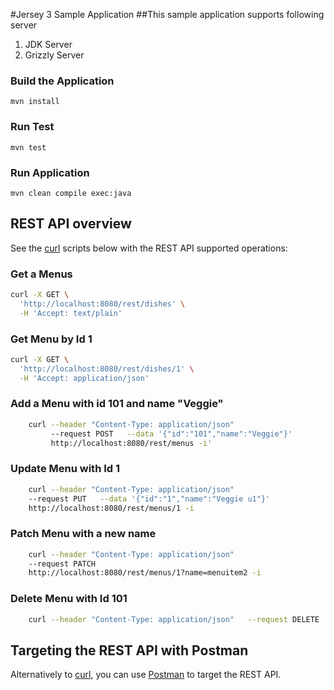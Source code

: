 #Jersey 3 Sample Application 
##This sample application supports following server
1. JDK Server
2. Grizzly Server


### Build the Application
`mvn install`
### Run Test

`mvn test`
### Run Application

`mvn clean compile exec:java`
## REST API overview

See the [curl][] scripts below with the REST API supported operations:

### Get a Menus

```bash
curl -X GET \
  'http://localhost:8080/rest/dishes' \
  -H 'Accept: text/plain'
```

### Get Menu by Id 1

```bash
curl -X GET \
  'http://localhost:8080/rest/dishes/1' \
  -H 'Accept: application/json'
```

### Add a Menu with id 101 and name "Veggie"

```bash
	curl --header "Content-Type: application/json"   
		 --request POST   --data '{"id":"101","name":"Veggie"}'   
		 http://localhost:8080/rest/menus -i'
```

### Update Menu with Id 1

```bash
	curl --header "Content-Type: application/json"   
	--request PUT   --data '{"id":"1","name":"Veggie u1"}'   
	http://localhost:8080/rest/menus/1 -i

```

### Patch Menu with a new name

```bash
	curl --header "Content-Type: application/json"   
	--request PATCH    
	http://localhost:8080/rest/menus/1?name=menuitem2 -i

```

### Delete Menu with Id 101

```bash
	curl --header "Content-Type: application/json"   --request DELETE    http://localhost:8080/rest/menus/1 -id

```




## Targeting the REST API with Postman

Alternatively to [curl][], you can use [Postman][] to target the REST API.


[Postman]: https://www.getpostman.com/
[curl]: https://curl.se/